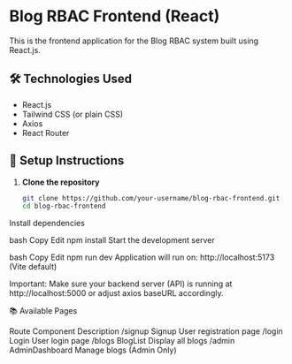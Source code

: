 # Blog RBAC Frontend (React)

This is the frontend application for the Blog RBAC system built using React.js.

## 🛠 Technologies Used
- React.js
- Tailwind CSS (or plain CSS)
- Axios
- React Router

## 🚀 Setup Instructions

1. **Clone the repository**
   ```bash
   git clone https://github.com/your-username/blog-rbac-frontend.git
   cd blog-rbac-frontend


Install dependencies

bash
Copy
Edit
npm install
Start the development server

bash
Copy
Edit
npm run dev
Application will run on: http://localhost:5173 (Vite default)

Important:
Make sure your backend server (API) is running at http://localhost:5000 or adjust axios baseURL accordingly.

📚 Available Pages

Route	Component	Description
/signup	Signup	User registration page
/login	Login	User login page
/blogs	BlogList	Display all blogs
/admin	AdminDashboard	Manage blogs (Admin Only)